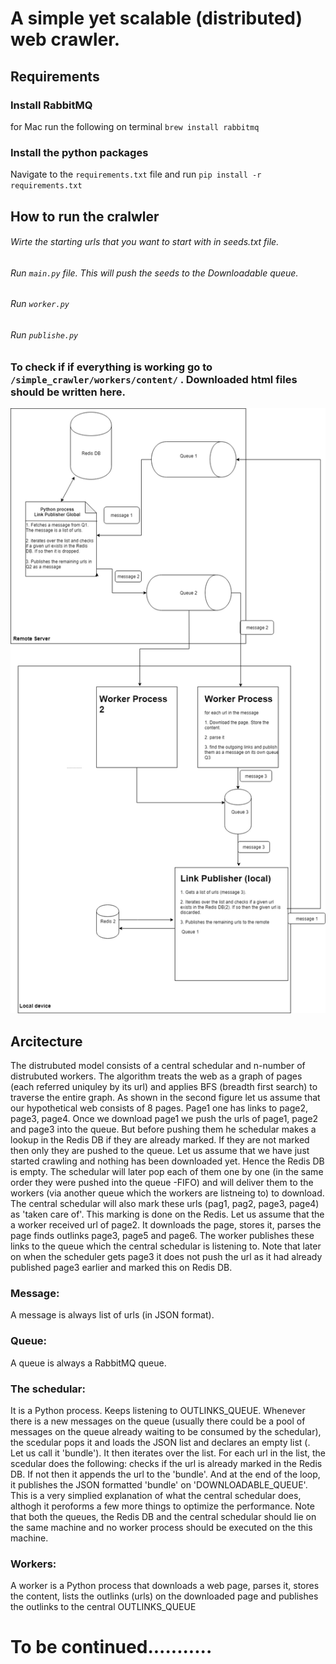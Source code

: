 # A simple yet scalable (distributed) web crawler.

## Requirements
### Install RabbitMQ
for Mac run the following on terminal
`brew install rabbitmq`
### Install the python packages
Navigate to the `requirements.txt` file and run
`pip install -r requirements.txt`

## How to run the cralwler 
###### Wirte the starting urls that you want to start with in seeds.txt file.
###### Run  `main.py` file. This will push the seeds to the Downloadable queue.
###### Run  `worker.py`
###### Run  `publishe.py`

### To check if if everything is working go to `/simple_crawler/workers/content/` . Downloaded html files should be written here.

<img src="https://github.com/sajid1189/simple_crawler/blob/develop/structure.png">

## Arcitecture

The distrubuted model consists of a central schedular and n-number of distrubuted workers. The algorithm treats the web as a graph of pages (each referred uniquley by its url) and applies BFS (breadth first search) to traverse the entire graph. As shown in the second figure let us assume that our hypothetical web consists of 8 pages. Page1 one has links to page2, page3, page4. Once we download page1 we push the urls of page1, page2 and page3 into the queue. But before pushing them he schedular makes a lookup in the Redis DB if they are already marked. If they are not marked then only they are pushed to the queue. Let us assume that we have just started crawling and nothing has been downloaded yet. Hence the Redis DB is empty. The schedular will later pop each of them one by one (in the same order they were pushed into the queue -FIFO) and will deliver them to the workers (via another queue which the workers are listneing to) to download. The central schedular will also mark these urls (pag1, pag2, page3, page4) as 'taken care of'. This marking is done on the Redis. Let us assume that the a worker received url of page2. It downloads the page, stores it, parses the page finds outlinks page3, page5 and page6. The worker publishes these links to the queue which the central schedular is listening to. Note that later on when the scheduler gets page3 it does not push the url as it had already published page3 earlier and marked this on Redis DB. 


### Message:
A message is always list of urls (in JSON format).

### Queue:
A queue is always a RabbitMQ queue.

### The schedular:
It is a Python process. Keeps listening to OUTLINKS_QUEUE. Whenever there is a new messages on the queue (usually there could be a pool of messages on the queue already waiting to be consumed by the schedular), the scedular pops it and loads the JSON list and declares an empty list (. Let us call it 'bundle'). It then iterates over the list. For each url in the list, the scedular does the following: checks if the url is already marked in the Redis DB. If not then it appends the url to the 'bundle'. And at the end of the loop, it publishes the JSON formatted 'bundle' on 'DOWNLOADABLE_QUEUE'. This is a very simplied explanation of what the central schedular does, althogh it peroforms a few more things to optimize the performance. Note that both the queues, the Redis DB and the central schedular should lie on the same machine and no worker process should be executed on the this machine.

### Workers: 
A worker is a Python process that downloads a web page, parses it, stores the content, lists the outlinks (urls) on the downloaded page and publishes the outlinks to the central OUTLINKS_QUEUE

# To be continued...........
